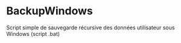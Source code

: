 # BackupWindows
Script simple de sauvegarde récursive des données utilisateur sous Windows (script .bat)
